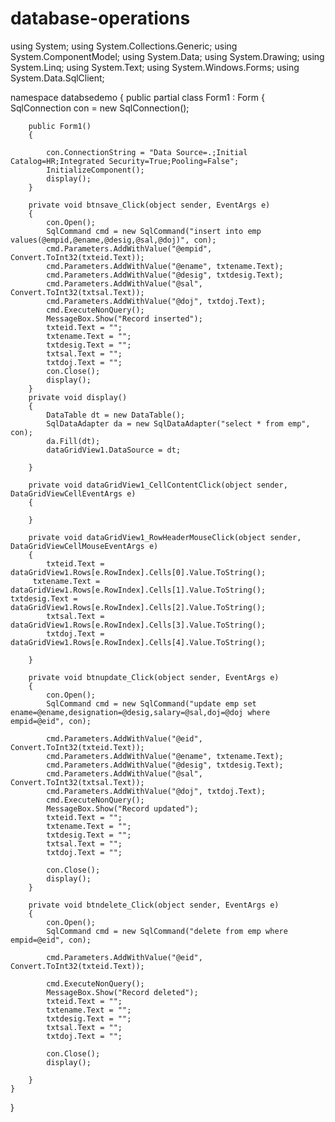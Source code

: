 # database-operations
using System;
using System.Collections.Generic;
using System.ComponentModel;
using System.Data;
using System.Drawing;
using System.Linq;
using System.Text;
using System.Windows.Forms;
using System.Data.SqlClient;

namespace databsedemo
{
    public partial class Form1 : Form
    {
        SqlConnection con = new SqlConnection();
        
        public Form1()
        {
            
            con.ConnectionString = "Data Source=.;Initial Catalog=HR;Integrated Security=True;Pooling=False";
            InitializeComponent();
            display();
        }

        private void btnsave_Click(object sender, EventArgs e)
        {
            con.Open();
            SqlCommand cmd = new SqlCommand("insert into emp values(@empid,@ename,@desig,@sal,@doj)", con);
            cmd.Parameters.AddWithValue("@empid", Convert.ToInt32(txteid.Text));
            cmd.Parameters.AddWithValue("@ename", txtename.Text);
            cmd.Parameters.AddWithValue("@desig", txtdesig.Text);
            cmd.Parameters.AddWithValue("@sal", Convert.ToInt32(txtsal.Text));
            cmd.Parameters.AddWithValue("@doj", txtdoj.Text);
            cmd.ExecuteNonQuery();
            MessageBox.Show("Record inserted");
            txteid.Text = "";
            txtename.Text = "";
            txtdesig.Text = "";
            txtsal.Text = "";
            txtdoj.Text = "";
            con.Close();
            display();
        }
        private void display()
        {
            DataTable dt = new DataTable();
            SqlDataAdapter da = new SqlDataAdapter("select * from emp", con);
            da.Fill(dt);
            dataGridView1.DataSource = dt;

        }

        private void dataGridView1_CellContentClick(object sender, DataGridViewCellEventArgs e)
        {

        }

        private void dataGridView1_RowHeaderMouseClick(object sender, DataGridViewCellMouseEventArgs e)
        {
            txteid.Text = dataGridView1.Rows[e.RowIndex].Cells[0].Value.ToString();
         txtename.Text = dataGridView1.Rows[e.RowIndex].Cells[1].Value.ToString();
    txtdesig.Text = dataGridView1.Rows[e.RowIndex].Cells[2].Value.ToString();
            txtsal.Text = dataGridView1.Rows[e.RowIndex].Cells[3].Value.ToString();
            txtdoj.Text = dataGridView1.Rows[e.RowIndex].Cells[4].Value.ToString();

        }

        private void btnupdate_Click(object sender, EventArgs e)
        {
            con.Open();
            SqlCommand cmd = new SqlCommand("update emp set ename=@ename,designation=@desig,salary=@sal,doj=@doj where empid=@eid", con);

            cmd.Parameters.AddWithValue("@eid", Convert.ToInt32(txteid.Text));
            cmd.Parameters.AddWithValue("@ename", txtename.Text);
            cmd.Parameters.AddWithValue("@desig", txtdesig.Text);
            cmd.Parameters.AddWithValue("@sal", Convert.ToInt32(txtsal.Text));
            cmd.Parameters.AddWithValue("@doj", txtdoj.Text);
            cmd.ExecuteNonQuery();
            MessageBox.Show("Record updated");
            txteid.Text = "";
            txtename.Text = "";
            txtdesig.Text = "";
            txtsal.Text = "";
            txtdoj.Text = "";

            con.Close();
            display();
        }

        private void btndelete_Click(object sender, EventArgs e)
        {
            con.Open();
            SqlCommand cmd = new SqlCommand("delete from emp where empid=@eid", con);

            cmd.Parameters.AddWithValue("@eid", Convert.ToInt32(txteid.Text));
          
            cmd.ExecuteNonQuery();
            MessageBox.Show("Record deleted");
            txteid.Text = "";
            txtename.Text = "";
            txtdesig.Text = "";
            txtsal.Text = "";
            txtdoj.Text = "";

            con.Close();
            display();

        }
    }
}
